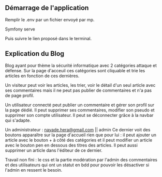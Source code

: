 ## Démarrage de l'application

Remplir le .env par un fichier envoyé par mp.

Symfony serve

Puis suivre le lien proposé dans le terminal.


## Explication du Blog

Blog ayant pour thème la sécurité informatique avec 2 catégories attaque et défense.
Sur la page d'acceuil ces catégories sont cliquable et trie les articles en fonction de ces dernières.

Un visiteur peut voir les articles, les trier, voir le détail d'un seul article avec ses commentaires mais il ne peut pas publier de commentaires et n'a pas de page profil.

Un utilisateur connecté peut publier un commentaire et gérer son profil sur la page dédié. Il peut supprimer ses commentaires, modifier son pseudo et supprimer son compte utilisateur. Il peut se déconnecter grâce à la navbar qui s'adapte.

Un administrateur : nayade.hera@gmail.com || admin
Ce dernier voit des boutons apparaître sur la page d'accueil rien que pour lui : il peut ajouter un article avec le bouton + à côté des catégories et il peut modifier un article avec le bouton pen en dessous des titres des articles. Il peut aussi supprimer un article dans l'éditeur de ce dernier.

Travail non fini : le css et la partie modération par l'admin des commentaires et des utilisateurs qui ont un statut en bdd pour pouvoir les désactiver si l'admin en ressent le besoin.